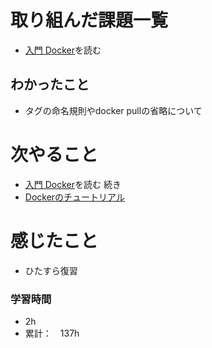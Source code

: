 # 取り組んだ課題一覧
- [入門 Docker](https://y-ohgi.com/introduction-docker/)を読む

## わかったこと
- タグの命名規則やdocker pullの省略について

# 次やること
- [入門 Docker](https://y-ohgi.com/introduction-docker/)を読む 続き
- [Dockerのチュートリアル](https://docs.docker.jp/get-started/toc.html)

# 感じたこと
- ひたすら復習

### 学習時間
- 2h
- 累計：　137h